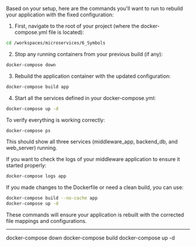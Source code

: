 Based on your setup, here are the commands you'll want to run to rebuild your application with the fixed configuration:

1. First, navigate to the root of your project (where the docker-compose.yml file is located):
```bash
cd /workspaces/microservices/6_Symbols
```

2. Stop any running containers from your previous build (if any):
```bash
docker-compose down
```

3. Rebuild the application container with the updated configuration:
```bash
docker-compose build app
```

4. Start all the services defined in your docker-compose.yml:
```bash
docker-compose up -d
```

To verify everything is working correctly:

```bash
docker-compose ps
```

This should show all three services (middleware_app, backend_db, and web_server) running.

If you want to check the logs of your middleware application to ensure it started properly:

```bash
docker-compose logs app
```

If you made changes to the Dockerfile or need a clean build, you can use:

```bash
docker-compose build --no-cache app
docker-compose up -d
```

These commands will ensure your application is rebuilt with the corrected file mappings and configurations.

---

docker-compose down
docker-compose build
docker-compose up -d

